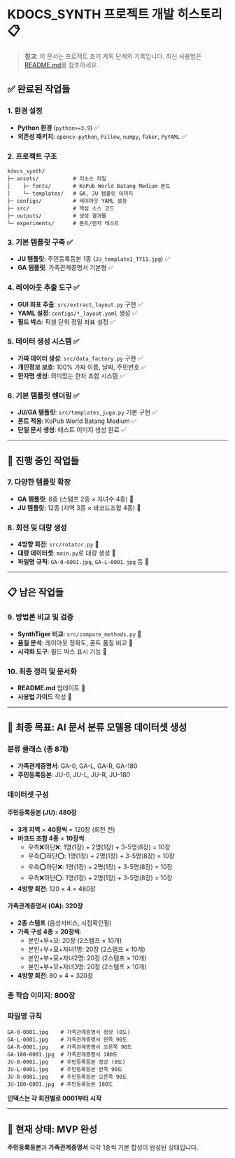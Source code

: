 # KDOCS_SYNTH 프로젝트 개발 히스토리 📋

> **참고**: 이 문서는 프로젝트 초기 계획 단계의 기록입니다. 최신 사용법은 [README.md](README.md)를 참조하세요.

## ✅ 완료된 작업들

### 1. 환경 설정
* **Python 환경** (`python>=3.9`) ✅
* **의존성 패키지**: `opencv-python`, `Pillow`, `numpy`, `faker`, `PyYAML` ✅

### 2. 프로젝트 구조
```
kdocs_synth/
├─ assets/           # 리소스 파일
│    ├─ fonts/       # KoPub World Batang Medium 폰트
│    └─ templates/   # GA, JU 템플릿 이미지  
├─ configs/          # 레이아웃 YAML 설정
├─ src/              # 핵심 소스 코드
├─ outputs/          # 생성 결과물
└─ experiments/      # 폰트/한자 테스트
```

### 3. 기본 템플릿 구축 ✅
* **JU 템플릿**: 주민등록등본 1종 (`JU_template1_TY11.jpg`) ✅
* **GA 템플릿**: 가족관계증명서 기본형 ✅  

### 4. 레이아웃 추출 도구 ✅
* **GUI 좌표 추출**: `src/extract_layout.py` 구현 ✅
* **YAML 설정**: `configs/*_layout.yaml` 생성 ✅
* **필드 박스**: 픽셀 단위 정밀 좌표 설정 ✅

### 5. 데이터 생성 시스템 ✅
* **가짜 데이터 생성**: `src/data_factory.py` 구현 ✅
* **개인정보 보호**: 100% 가짜 이름, 날짜, 주민번호 ✅
* **한자명 생성**: 의미있는 한자 조합 시스템 ✅

### 6. 기본 템플릿 렌더링 ✅
* **JU/GA 템플릿**: `src/templates_juga.py` 기본 구현 ✅
* **폰트 적용**: KoPub World Batang Medium ✅
* **단일 문서 생성**: 테스트 이미지 생성 완료 ✅

---

## 🚧 진행 중인 작업들

### 7. 다양한 템플릿 확장
* **GA 템플릿**: 8종 (스탬프 2종 × 자녀수 4종) 🔄
* **JU 템플릿**: 12종 (지역 3종 × 바코드조합 4종) 🔄

### 8. 회전 및 대량 생성
* **4방향 회전**: `src/rotator.py` 🔄
* **대량 데이터셋**: `main.py`로 대량 생성 🔄
* **파일명 규칙**: `GA-0-0001.jpg`, `GA-L-0001.jpg` 등 🔄

---

## 📋 남은 작업들

### 9. 방법론 비교 및 검증
* **SynthTiger 비교**: `src/compare_methods.py` 📝
* **품질 분석**: 레이아웃 정확도, 폰트 품질 비교 📝
* **시각화 도구**: 필드 박스 표시 기능 📝

### 10. 최종 정리 및 문서화
* **README.md** 업데이트 📝
* **사용법 가이드** 작성 📝

---

## 🎯 최종 목표: AI 문서 분류 모델용 데이터셋 생성

### 분류 클래스 (총 8개)
- **가족관계증명서**: GA-0, GA-L, GA-R, GA-180
- **주민등록등본**: JU-0, JU-L, JU-R, JU-180

### 데이터셋 구성

#### 주민등록등본 (JU): 480장
- **3개 지역** × **40장씩** = 120장 (회전 전)
- **바코드 조합 4종** × **10장씩**:
  - 우측❌하단❌: 1명(1장) + 2명(1장) + 3-5명(8장) = 10장
  - 우측⭕하단⭕: 1명(1장) + 2명(1장) + 3-5명(8장) = 10장  
  - 우측⭕하단❌: 1명(1장) + 2명(1장) + 3-5명(8장) = 10장
  - 우측❌하단⭕: 1명(1장) + 2명(1장) + 3-5명(8장) = 10장
- **4방향 회전**: 120 × 4 = 480장

#### 가족관계증명서 (GA): 320장
- **2종 스탬프** (음성서비스, 시점확인필)
- **가족 구성 4종** × **20장씩**:
  - 본인+부+모: 20장 (2스탬프 × 10개)
  - 본인+부+모+자녀1명: 20장 (2스탬프 × 10개)
  - 본인+부+모+자녀2명: 20장 (2스탬프 × 10개)  
  - 본인+부+모+자녀3명: 20장 (2스탬프 × 10개)
- **4방향 회전**: 80 × 4 = 320장

### 총 학습 이미지: **800장**

### 파일명 규칙
```
GA-0-0001.jpg    # 가족관계증명서 정상 (0도)
GA-L-0001.jpg    # 가족관계증명서 왼쪽 90도
GA-R-0001.jpg    # 가족관계증명서 오른쪽 90도  
GA-180-0001.jpg  # 가족관계증명서 180도
JU-0-0001.jpg    # 주민등록등본 정상 (0도)
JU-L-0001.jpg    # 주민등록등본 왼쪽 90도
JU-R-0001.jpg    # 주민등록등본 오른쪽 90도
JU-180-0001.jpg  # 주민등록등본 180도
```
**인덱스는 각 회전별로 0001부터 시작**

---

## 🎯 현재 상태: MVP 완성

**주민등록등본**과 **가족관계증명서** 각각 1종씩 기본 합성이 완성된 상태입니다.
